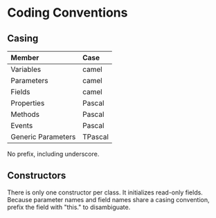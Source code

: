 Coding Conventions
===

Casing
---

|Member            |Case    |
|:-----------------|:-------|
|Variables         |camel   |
|Parameters        |camel   |
|Fields            |camel   |
|Properties        |Pascal  |
|Methods           |Pascal  |
|Events            |Pascal  |
|Generic Parameters|TPascal |

No prefix, including underscore.

Constructors
---

There is only one constructor per class. It initializes read-only fields. Because parameter names
and field names share a casing convention, prefix the field with "this." to disambiguate.
